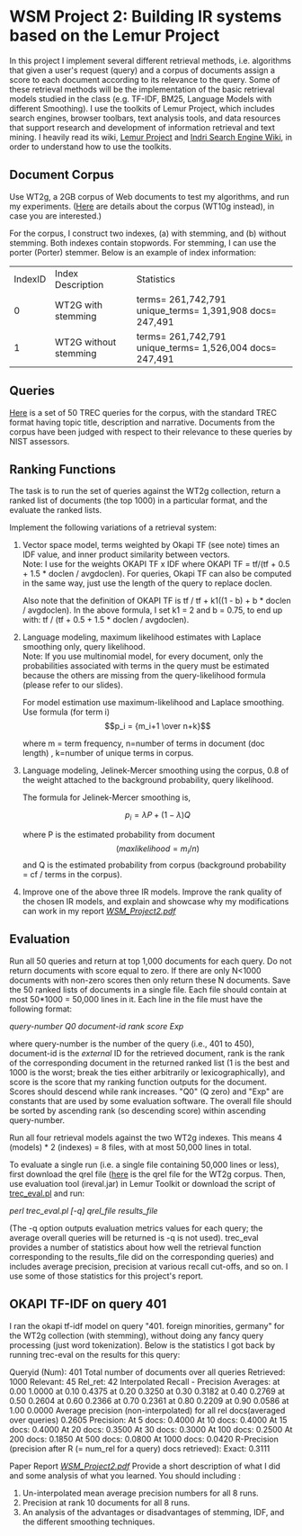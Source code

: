 # **WSM Project 2: Building IR systems based on the Lemur Project**

In this project I implement several different retrieval methods, i.e. algorithms that given a user's request (query) and a corpus of documents assign a score to each document according to its relevance to the query. Some of these retrieval methods will be the implementation of the basic retrieval models studied in the class (e.g. TF-IDF, BM25, Language Models with different Smoothing). I use the toolkits of Lemur Project, which includes search engines, browser toolbars, text analysis tools, and data resources that support research and development of information retrieval and text mining. I heavily read its wiki, [Lemur Project](http://www.lemurproject.org/) and [Indri Search Engine Wiki](http://sourceforge.net/p/lemur/wiki/Home/), in order to understand how to use the toolkits.  

## Document Corpus  
Use WT2g, a 2GB corpus of Web documents to test my algorithms, and run my experiments. ([Here](http://ir.dcs.gla.ac.uk/test_collections/wt10g.html) are details about the corpus (WT10g instead), in case you are interested.) 

For the corpus, I construct two indexes, (a) with stemming, and (b) without stemming. Both indexes contain stopwords. For stemming, I can use the porter (Porter) stemmer. Below is an example of index information:
<table>
  <tr>
    <td>IndexID</td>
    <td>Index Description</td>
    <td>Statistics</td>
  </tr>
  <tr>
    <td>0</td>
    <td>WT2G with stemming</td>
    <td>terms=   261,742,791 unique_terms=   1,391,908 docs=   247,491</td>
  </tr>
  <tr>
    <td>1</td>
    <td>WT2G without stemming</td>
    <td>terms=   261,742,791 unique_terms=   1,526,004 docs=   247,491</td>
  </tr>
</table>
  
## Queries  
[Here](https://wm5.nccu.edu.tw/base/10001/course/10026264/content/proj02/topics.401-450.txt) is a set of 50 TREC queries for the corpus, with the standard TREC format having topic title, description and narrative. Documents from the corpus have been judged with respect to their relevance to these queries by NIST assessors.

## Ranking Functions
The task is to run the set of queries against the WT2g collection, return a ranked list of documents (the top 1000) in a particular format, and the evaluate the ranked lists.  
  
Implement the following variations of a retrieval system:  

1. Vector space model, terms weighted by Okapi TF (see note) times an IDF value, and inner product similarity between vectors.  
Note: I use for the weights OKAPI TF x IDF where OKAPI TF = tf/(tf + 0.5 + 1.5 * doclen / avgdoclen). For queries, Okapi TF can also be computed in the same way, just use the length of the query to replace doclen.  
  
     Also note that the definition of OKAPI TF is tf / tf + k1((1 - b) + b * doclen / avgdoclen). In the above formula, I set k1 = 2 and b = 0.75, to end up with: tf / (tf + 0.5 + 1.5 * doclen / avgdoclen).  
  
2. Language modeling, maximum likelihood estimates with Laplace smoothing only, query likelihood.  
Note: If you use multinomial model, for every document, only the probabilities associated with terms in the query must be estimated because the others are missing from the query-likelihood formula (please refer to our slides).  

    For model estimation use maximum-likelihood and Laplace smoothing. Use formula (for term i)  
    $$p_i = {m_i+1 \over n+k}$$
  
    where m = term frequency, n=number of terms in document (doc length) , k=number of unique terms in corpus.  

3. Language modeling, Jelinek-Mercer smoothing using the corpus, 0.8 of the weight attached to the background probability, query likelihood.  
  
    The formula for Jelinek-Mercer smoothing is,  
 
    $$p_i = {\lambda P + (1-\lambda) Q}$$

    where P is the estimated probability from document $$(max likelihood = m_i/n)$$ and Q is the estimated probability from corpus (background probability = cf / terms in the corpus).

4. Improve one of the above three IR models. Improve the rank quality of the chosen IR models, and explain and showcase why my modifications can work in my report [ _WSM_Project2.pdf_](https://www.dropbox.com/s/1kscu4zbpo8zp54/WSM_Project2.pdf?dl=0)


## Evaluation
Run all 50 queries and return at top 1,000 documents for each query. Do not return documents with score equal to zero. If there are only N<1000 documents with non-zero scores then only return these N documents. Save the 50 ranked lists of documents in a single file. Each file should contain at most 50*1000 = 50,000 lines in it. Each line in the file must have the following format:

*query-number Q0 document-id rank score Exp*

where query-number is the number of the query (i.e., 401 to 450), document-id is the _external_ ID for the retrieved document, rank is the rank of the corresponding document in the returned ranked list (1 is the best and 1000 is the worst; break the ties either arbitrarily or lexicographically), and score is the score that my ranking function outputs for the document. Scores should descend while rank increases. "Q0" (Q zero) and "Exp" are constants that are used by some evaluation software. The overall file should be sorted by ascending rank (so descending score) within ascending query-number.

Run all four retrieval models against the two WT2g indexes. This means 4 (models) * 2 (indexes) = 8 files, with at most 50,000 lines in total.

To evaluate a single run (i.e. a single file containing 50,000 lines or less), first download the qrel file ([here](https://wm5.nccu.edu.tw/base/10001/course/10026264/content/proj02/qrels.401-450.txt) is the qrel file for the WT2g corpus. Then, use evaluation tool (ireval.jar) in Lemur Toolkit or download the script of [trec_eval.pl](https://wm5.nccu.edu.tw/base/10001/course/10026264/content/proj02/trec_eval.pl) and run:

*perl trec_eval.pl [-q] qrel_file results_file*

(The -q option outputs evaluation metrics values for each query; the average overall queries will be returned is -q is not used). trec_eval provides a number of statistics about how well the retrieval function corresponding to the results_file did on the corresponding queries) and includes average precision, precision at various recall cut-offs, and so on. I use some of those statistics for this project's report.

## OKAPI TF-IDF on query 401
I ran the okapi tf-idf model on query "401. foreign minorities, germany" for the WT2g collection (with stemming), without doing any fancy query processing (just word tokenization). Below is the statistics I got back by running trec-eval on the results for this query:

Queryid (Num):      401
Total number of documents over all queries
    Retrieved:     1000
    Relevant:        45
    Rel_ret:         42
Interpolated Recall - Precision Averages:
    at 0.00       1.0000
    at 0.10       0.4375
    at 0.20       0.3250
    at 0.30       0.3182
    at 0.40       0.2769
    at 0.50       0.2604
    at 0.60       0.2366
    at 0.70       0.2361
    at 0.80       0.2209
    at 0.90       0.0586
    at 1.00       0.0000
Average precision (non-interpolated) for all rel docs(averaged over queries)
                  0.2605
Precision:
  At    5 docs:   0.4000
  At   10 docs:   0.4000
  At   15 docs:   0.4000
  At   20 docs:   0.3500
  At   30 docs:   0.3000
  At  100 docs:   0.2500
  At  200 docs:   0.1850
  At  500 docs:   0.0800
  At 1000 docs:   0.0420
R-Precision (precision after R (= num_rel for a query) docs retrieved):
    Exact:        0.3111

Paper Report
[ _WSM_Project2.pdf_](https://www.dropbox.com/s/1kscu4zbpo8zp54/WSM_Project2.pdf?dl=0)
Provide a short description of what I did and some analysis of what you learned. You should including : 
1. Un-interpolated mean average precision numbers for all 8 runs.
2. Precision at rank 10 documents for all 8 runs.
3. An analysis of the advantages or disadvantages of stemming, IDF, and the different smoothing techniques.
